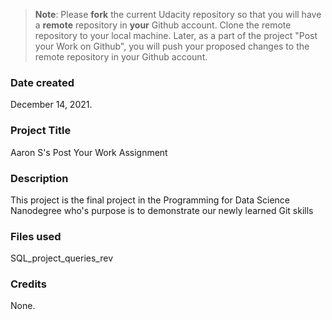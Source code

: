 >**Note**: Please **fork** the current Udacity repository so that you will have a **remote** repository in **your** Github account. Clone the remote repository to your local machine. Later, as a part of the project "Post your Work on Github", you will push your proposed changes to the remote repository in your Github account.

### Date created
December 14, 2021.

### Project Title
Aaron S's Post Your Work Assignment

### Description
This project is the final project in the Programming for Data Science Nanodegree who's purpose is to demonstrate our newly learned Git skills

### Files used
SQL_project_queries_rev

### Credits
None.
